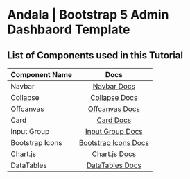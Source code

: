 # Andala | Bootstrap 5 Admin Dashbaord Template

## List of Components used in this Tutorial

| Component Name  |                                          Docs                                          |
| --------------- | :------------------------------------------------------------------------------------: |
| Navbar          | [Navbar Docs](https://getbootstrap.com/docs/5.0/components/navbar/#supported-content)  |
| Collapse        |    [Collapse Docs](https://getbootstrap.com/docs/5.0/components/collapse/#example)     |
| Offcanvas       |   [Offcanvas Docs](https://getbootstrap.com/docs/5.0/components/offcanvas/#examples)   |
| Card            |      [Card Docs](https://getbootstrap.com/docs/5.0/components/card/#card-styles)       |
| Input Group     | [Input Group Docs](https://getbootstrap.com/docs/5.0/forms/input-group/#button-addons) |
| Bootstrap Icons |             [Bootstrap Icons Docs](https://icons.getbootstrap.com/#icons)              |
| Chart.js        |          [Chart.js Docs](https://www.chartjs.org/docs/latest/charts/bar.html)          |
| DataTables      |                       [DataTables Docs](https://datatables.net/)                       |

<!-- ![preview](images/preview.PNG) -->
